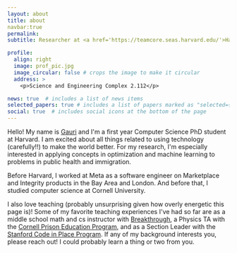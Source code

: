 ```yaml
---
layout: about
title: about
navbar:true
permalink: 
subtitle: Researcher at <a href='https://teamcore.seas.harvard.edu/'>Harvard Teamcore Group. </a>. 

profile:
  align: right
  image: prof_pic.jpg
  image_circular: false # crops the image to make it circular
  address: >
    <p>Science and Engineering Complex 2.112</p>

news: true  # includes a list of news items
selected_papers: true # includes a list of papers marked as "selected={true}"
social: true  # includes social icons at the bottom of the page
---
```


Hello! My name is [Gauri](https://youtu.be/DZ6DOqpxTjg?t=8) and I'm a first year Computer Science PhD student at Harvard. I am excited about all things related to using technology (carefully!!) to make the world better. For my research, I'm especially interested in applying concepts in optimization and machine learning to problems in public health and immigration. 

Before Harvard, I worked at Meta as a software engineer on Marketplace and Integrity products in the Bay Area and London. And before that, I studied computer science at Cornell University. 

I also love teaching (probably unsurprising given how overly energetic this page is)! Some of my favorite teaching experiences I've had so far are as a middle school math and cs instructor with [Breakthrough](https://www.breakthroughcollaborative.org/teach/), a Physics TA with the [Cornell Prison Education Program](https://cpep.cornell.edu/), and as a Section Leader with the [Stanford Code in Place Program](https://codeinplace.stanford.edu/). If any of my background interests you, please reach out! I could probably learn a thing or two from you.